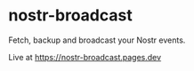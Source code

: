# nostr-broadcast

Fetch, backup and broadcast your Nostr events.

Live at https://nostr-broadcast.pages.dev
